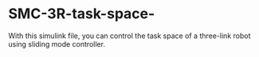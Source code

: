 # SMC-3R-task-space-
With this simulink file, you can control the task space of a three-link robot using sliding mode controller.
